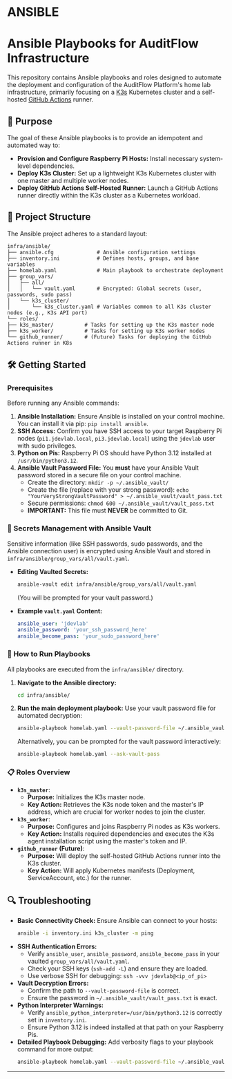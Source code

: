 # ANSIBLE

# Ansible Playbooks for AuditFlow Infrastructure

This repository contains Ansible playbooks and roles designed to automate the deployment and configuration of the AuditFlow Platform's home lab infrastructure, primarily focusing on a [K3s](https://k3s.io/) Kubernetes cluster and a self-hosted [GitHub Actions](https://docs.github.com/en/actions) runner.

## 🚀 Purpose

The goal of these Ansible playbooks is to provide an idempotent and automated way to:

* **Provision and Configure Raspberry Pi Hosts:** Install necessary system-level dependencies.
* **Deploy K3s Cluster:** Set up a lightweight K3s Kubernetes cluster with one master and multiple worker nodes.
* **Deploy GitHub Actions Self-Hosted Runner:** Launch a GitHub Actions runner directly within the K3s cluster as a Kubernetes workload.

## 📂 Project Structure

The Ansible project adheres to a standard layout:

```
infra/ansible/
├── ansible.cfg              # Ansible configuration settings
├── inventory.ini            # Defines hosts, groups, and base variables
├── homelab.yaml             # Main playbook to orchestrate deployment
├── group_vars/
│   ├── all/
│   │   └── vault.yaml       # Encrypted: Global secrets (user, passwords, sudo pass)
│   └── k3s_cluster/
│       └── k3s_cluster.yaml # Variables common to all K3s cluster nodes (e.g., K3s API port)
└── roles/
├── k3s_master/          # Tasks for setting up the K3s master node
├── k3s_worker/          # Tasks for setting up K3s worker nodes
└── github_runner/       # (Future) Tasks for deploying the GitHub Actions runner in K8s
```

## 🛠️ Getting Started

### Prerequisites

Before running any Ansible commands:

1.  **Ansible Installation:** Ensure Ansible is installed on your control machine. You can install it via pip: `pip install ansible`.
2.  **SSH Access:** Confirm you have SSH access to your target Raspberry Pi nodes (`pi1.jdevlab.local`, `pi3.jdevlab.local`) using the `jdevlab` user with sudo privileges.
3.  **Python on Pis:** Raspberry Pi OS should have Python 3.12 installed at `/usr/bin/python3.12`.
4.  **Ansible Vault Password File:** You **must** have your Ansible Vault password stored in a secure file on your control machine.
    * Create the directory: `mkdir -p ~/.ansible_vault/`
    * Create the file (replace with your strong password): `echo "YourVeryStrongVaultPassword" > ~/.ansible_vault/vault_pass.txt`
    * Secure permissions: `chmod 600 ~/.ansible_vault/vault_pass.txt`
    * **IMPORTANT:** This file must **NEVER** be committed to Git.

### 🔑 Secrets Management with Ansible Vault

Sensitive information (like SSH passwords, sudo passwords, and the Ansible connection user) is encrypted using Ansible Vault and stored in `infra/ansible/group_vars/all/vault.yaml`.

* **Editing Vaulted Secrets:**
    ```bash
    ansible-vault edit infra/ansible/group_vars/all/vault.yaml
    ```
    (You will be prompted for your vault password.)

* **Example `vault.yaml` Content:**
    ```yaml
    ansible_user: 'jdevlab'
    ansible_password: 'your_ssh_password_here'
    ansible_become_pass: 'your_sudo_password_here'
    ```

### 🏃 How to Run Playbooks

All playbooks are executed from the `infra/ansible/` directory.

1.  **Navigate to the Ansible directory:**
    ```bash
    cd infra/ansible/
    ```

2.  **Run the main deployment playbook:**
    Use your vault password file for automated decryption:
    ```bash
    ansible-playbook homelab.yaml --vault-password-file ~/.ansible_vault/vault_pass.txt
    ```
    Alternatively, you can be prompted for the vault password interactively:
    ```bash
    ansible-playbook homelab.yaml --ask-vault-pass
    ```

### 📋 Roles Overview

* **`k3s_master`**:
    * **Purpose:** Initializes the K3s master node.
    * **Key Action:** Retrieves the K3s node token and the master's IP address, which are crucial for worker nodes to join the cluster.
* **`k3s_worker`**:
    * **Purpose:** Configures and joins Raspberry Pi nodes as K3s workers.
    * **Key Action:** Installs required dependencies and executes the K3s agent installation script using the master's token and IP.
* **`github_runner` (Future)**:
    * **Purpose:** Will deploy the self-hosted GitHub Actions runner into the K3s cluster.
    * **Key Action:** Will apply Kubernetes manifests (Deployment, ServiceAccount, etc.) for the runner.

## 🔍 Troubleshooting

* **Basic Connectivity Check:**
    Ensure Ansible can connect to your hosts:
    ```bash
    ansible -i inventory.ini k3s_cluster -m ping
    ```
* **SSH Authentication Errors:**
    * Verify `ansible_user`, `ansible_password`, `ansible_become_pass` in your vaulted `group_vars/all/vault.yaml`.
    * Check your SSH keys (`ssh-add -L`) and ensure they are loaded.
    * Use verbose SSH for debugging: `ssh -vvv jdevlab@<ip_of_pi>`
* **Vault Decryption Errors:**
    * Confirm the path to `--vault-password-file` is correct.
    * Ensure the password in `~/.ansible_vault/vault_pass.txt` is exact.
* **Python Interpreter Warnings:**
    * Verify `ansible_python_interpreter=/usr/bin/python3.12` is correctly set in `inventory.ini`.
    * Ensure Python 3.12 is indeed installed at that path on your Raspberry Pis.
* **Detailed Playbook Debugging:**
    Add verbosity flags to your playbook command for more output:
    ```bash
    ansible-playbook homelab.yaml --vault-password-file ~/.ansible_vault/vault_pass.txt -vvv
    ```

---